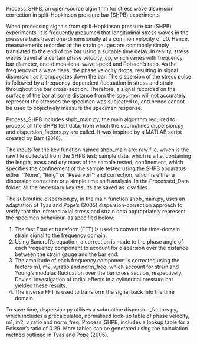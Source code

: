 Process_SHPB, an open-source algorithm for stress wave dispersion correction in split-Hopkinson pressure bar (SHPB) experiments

When processing signals from split-Hopkinson pressure bar (SHPB) experiments, it is frequently presumed that longitudinal stress waves in the pressure bars travel one-dimensionally at a common velocity of c0. Hence, measurements recorded at the strain gauges are commonly simply translated to the end of the bar using a suitable time delay. In reality, stress waves travel at a certain phase velocity, cp, which varies with frequency, bar diameter, one-dimensional wave speed and Poisson’s ratio. As the frequency of a wave rises, the phase velocity drops, resulting in signal dispersion as it propagates down the bar. The dispersion of the stress pulse is followed by a frequency-dependent fluctuation in stress and strain throughout the bar cross-section. Therefore, a signal recorded on the surface of the bar at some distance from the specimen will not accurately represent the stresses the specimen was subjected to, and hence cannot be used to objectively measure the specimen response.

Process_SHPB includes shpb_main.py, the main algorithm required to process all the SHPB test data, from which the subroutines dispersion.py and dispersion_factors.py are called. It was inspired by a MATLAB script created by Barr (2016).

The inputs for the key function named shpb_main are: raw file, which is the raw file collected from the SHPB test; sample data, which is a list containing the length, mass and dry mass of the sample tested; confinement, which specifies the confinement of the sample tested using the SHPB apparatus either ‘”None”, “Ring” or “Reservoir”; and correction, which is either a dispersion correction or a simple time shift analysis. In the Processed_Data folder, all the necessary key results are saved as .csv files.

The subroutine dispersion.py, in the main function shpb_main.py, uses an adaptation of Tyas and Pope’s (2005) dispersion-correction approach to verify that the inferred axial stress and strain data appropriately represent the specimen behaviour, as specified below:

1.	The fast Fourier transform (FFT) is used to convert the time-domain strain signal to the frequency domain.
2.	Using Bancroft’s equation, a correction is made to the phase angle of each frequency component to account for dispersion over the distance between the strain gauge and the bar end. 
3.	The amplitude of each frequency component is corrected using the factors m1, m2, v_ratio and norm_freq, which account for strain and Young’s modulus fluctuation over the bar cross section, respectively. Davies’ investigation of radial effects in a cylindrical pressure bar yielded these results.
4.	The inverse FFT is used to transform the signal back into the time domain.

To save time, dispersion.py utilises a subroutine dispersion_factors.py, which includes a precalculated, normalised look-up table of phase velocity, m1, m2, v_ratio and norm_freq. Process_SHPB, includes a lookup table for a Poisson’s ratio of 0.29. More tables can be generated using the calculation method outlined in Tyas and Pope (2005).
